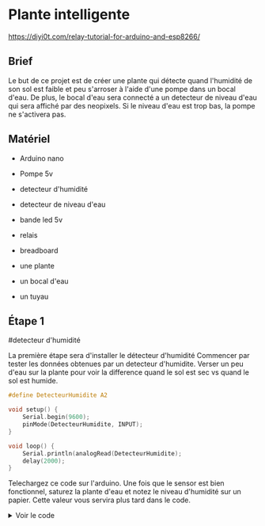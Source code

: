 # Plante intelligente

https://diyi0t.com/relay-tutorial-for-arduino-and-esp8266/


## Brief
Le but de ce projet est de créer une plante qui détecte quand l'humidité de son sol est faible et peu s'arroser
à l'aide d'une pompe dans un bocal d'eau. De plus, le bocal d'eau sera connecté a un detecteur de niveau d'eau qui sera affiché par des neopixels.
Si le niveau d'eau est trop bas, la pompe ne s'activera pas.

## Matériel
* Arduino nano
* Pompe 5v
* detecteur d'humidité
* detecteur de niveau d'eau
* bande led 5v
* relais
* breadboard

* une plante
* un bocal d'eau
* un tuyau


## Étape 1
#detecteur d'humidité

La première étape sera d'installer le détecteur d'humidité
Commencer par tester les données obtenues par un detecteur d'humidite.
Verser un peu d'eau sur la plante pour voir la difference quand le sol est sec vs quand le sol est humide.

```c
#define DetecteurHumidite A2

void setup() {
	Serial.begin(9600);
	pinMode(DetecteurHumidite, INPUT);
}

void loop() {
	Serial.println(analogRead(DetecteurHumidite);
	delay(2000);	
}
```

Telechargez ce code sur l'arduino.
Une fois que le sensor est bien fonctionnel, saturez la plante d'eau et notez le niveau d'humidité sur un papier.
Cette valeur vous servira plus tard dans le code.

<details>
	<summary>Voir le code</summary>
	</p>
	
	```c
	void verifierHumidite(){
		humidite = analogRead(DetecteurHumidite);
		Serial.println(humidite);
		//si le sol est sec, activer la pompe
		if (humidite < seuilSecheresse && niveauDeau > 0){
			Serial.println('x');
			digitalWrite(Relais, HIGH);
			delay(tempsDarrosage);
			digitalWrite(Relais, LOW);
		}
	}
	```
	</p>	
</details>